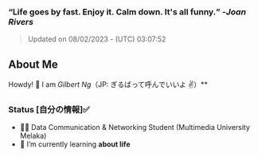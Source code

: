 ### **<q>Life goes by fast. Enjoy it. Calm down. It's all funny.</q>** -<em>Joan Rivers</em>
> Updated on 08/02/2023 - (UTC) 03:07:52


## About Me

Howdy! 👋 I am *Gilbert Ng*（JP: ぎるばって呼んでいいよ ✌️）**

### Status [自分の情報]✅

- 🙍‍♂️ Data Communication & Networking Student (Multimedia University Melaka)
- 🌱 I’m currently learning **about life**


